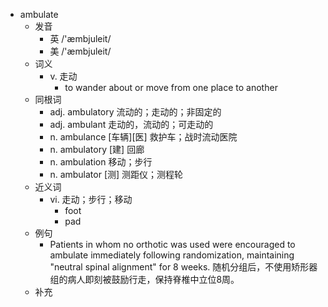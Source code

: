 - ambulate
  - 发音
    - 英 /'æmbjuleit/
    - 美 /'æmbjuleit/
  - 词义
    - v. 走动
      - to wander about or move from one place to another 
  - 同根词
    - adj. ambulatory 流动的；走动的；非固定的
    - adj. ambulant 走动的，流动的；可走动的
    - n. ambulance [车辆][医] 救护车；战时流动医院
    - n. ambulatory [建] 回廊
    - n. ambulation 移动；步行
    - n. ambulator [测] 测距仪；测程轮
  - 近义词
    - vi. 走动；步行；移动
      - foot
      - pad
  - 例句
    - Patients in whom no orthotic was used were encouraged to ambulate immediately following randomization, maintaining "neutral spinal alignment" for 8 weeks. 随机分组后，不使用矫形器组的病人即刻被鼓励行走，保持脊椎中立位8周。
  - 补充